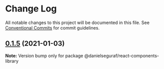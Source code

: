 # Change Log

All notable changes to this project will be documented in this file.
See [Conventional Commits](https://conventionalcommits.org) for commit guidelines.

## [0.1.5](https://github.com/daniseguraf/react-components-library/compare/v0.1.4...v0.1.5) (2021-01-03)

**Note:** Version bump only for package @danielseguraf/react-components-library
